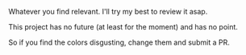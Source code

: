 Whatever you find relevant. I'll try my best to review it asap.

This project has no future (at least for the moment) and has no point.

So if you find the colors disgusting, change them and submit a PR.
